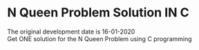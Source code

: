 # N Queen Problem Solution IN C
The original development date is 16-01-2020  
Get ONE solution for the N Queen Problem using C programming  
